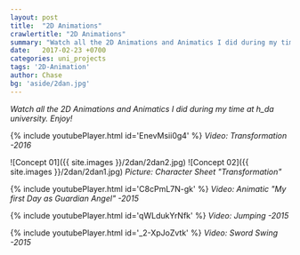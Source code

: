 ```yaml
---
layout: post
title:  "2D Animations"
crawlertitle: "2D Animations"
summary: "Watch all the 2D Animations and Animatics I did during my time at h_da university. Enjoy!"
date:   2017-02-23 +0700
categories: uni_projects
tags: '2D-Animation'
author: Chase
bg: 'aside/2dan.jpg'
---
```


*Watch all the 2D Animations and Animatics I did during my time at h_da university. Enjoy!*

{% include youtubePlayer.html id='EnevMsii0g4' %}
*Video: Transformation -2016* 

![Concept 01]({{ site.images }}/2dan/2dan2.jpg)
![Concept 02]({{ site.images }}/2dan/2dan1.jpg)
*Picture: Character Sheet "Transformation"*

{% include youtubePlayer.html id='C8cPmL7N-gk' %}
*Video: Animatic "My first Day as Guardian Angel" -2015* 

{% include youtubePlayer.html id='qWLdukYrNfk' %}
*Video: Jumping -2015* 

{% include youtubePlayer.html id='_2-XpJoZvtk' %}
*Video: Sword Swing -2015* 


